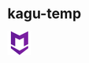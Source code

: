 # kagu-temp

![alt text](https://github.com/adam-p/markdown-here/raw/master/src/common/images/icon48.png "Logo Title Text 1")
